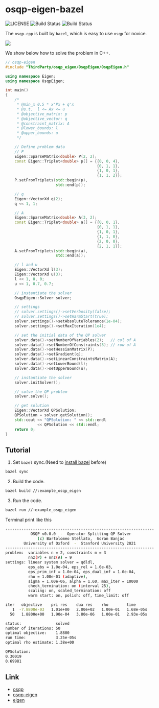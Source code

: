# **osqp-eigen-bazel**

![LICENSE](https://img.shields.io/badge/license-GPL%203.0-brightgreen)
![Build Status](https://img.shields.io/badge/build-passing-blue) ![Build Status](https://img.shields.io/badge/platform-linux--64-blueviolet)

The `osqp-cpp` is built by `bazel`, which is easy to use `osqp` for novice.

![](http://latex.codecogs.com/svg.latex?\begin{aligned}minimize\quad&\frac{1}{2}x^T\begin{bmatrix}4&1\\\\1&2\end{bmatrix}x+\begin{bmatrix}1\\\\1\end{bmatrix}^Tx\\\\s.t.\quad&\begin{bmatrix}1\\\\0\\\\0\end{bmatrix}\le\begin{bmatrix}1&1\\\\1&0\\\\0&1\end{bmatrix}x\le\begin{bmatrix}1\\\\0.7\\\\0.7\end{bmatrix}\end{aligned})

We show below how to solve the problem in C++.

```c++
// osqp-eigen
#include "ThirdParty/osqp_eigen/OsqpEigen/OsqpEigen.h"

using namespace Eigen;
using namespace OsqpEigen;

int main()
{
    /*
     * @min_x 0.5 * x'Px + q'x
     * @s.t.  l <= Ax <= u
     * @objective_matrix: p
     * @objective_vector: q
     * @constraint_matrix: A
     * @lower_bounds: l
     * @upper_bounds: u
     */

    // Define problem data
    // P
    Eigen::SparseMatrix<double> P(2, 2);
    const Eigen::Triplet<double> p[] = {{0, 0, 4},
                                        {0, 1, 1},
                                        {1, 0, 1},
                                        {1, 1, 2}};
    P.setFromTriplets(std::begin(p),
                      std::end(p));

    // q
    Eigen::VectorXd q(2);
    q << 1, 1;

    // A
    Eigen::SparseMatrix<double> A(3, 2);
    const Eigen::Triplet<double> a[] = {{0, 0, 1},
                                        {0, 1, 1},
                                        {1, 0, 1},
                                        {1, 1, 0},
                                        {2, 0, 0},
                                        {2, 1, 1}};
    A.setFromTriplets(std::begin(a),
                      std::end(a));

    // l and u
    Eigen::VectorXd l(3);
    Eigen::VectorXd u(3);
    l << 1, 0, 0;
    u << 1, 0.7, 0.7;

    // instantiate the solver
    OsqpEigen::Solver solver;

    // settings
    // solver.settings()->setVerbosity(false);
    // solver.settings()->setWarmStart(true);
    solver.settings()->setAbsoluteTolerance(1e-04);
    solver.settings()->setMaxIteration(1e4);

    // set the initial data of the QP solver
    solver.data()->setNumberOfVariables(2);   // col of A
    solver.data()->setNumberOfConstraints(3); // row of A
    solver.data()->setHessianMatrix(P);
    solver.data()->setGradient(q);
    solver.data()->setLinearConstraintsMatrix(A);
    solver.data()->setLowerBound(l);
    solver.data()->setUpperBound(u);

    // instantiate the solver
    solver.initSolver();

    // solve the QP problem
    solver.solve();

    // get solution
    Eigen::VectorXd QPSolution;
    QPSolution = solver.getSolution();
    std::cout << "QPSolution: " << std::endl
              << QPSolution << std::endl;
    return 0;
}
```

## Tutorial

1. Set `bazel` sync.(Need to [install bazel](https://docs.bazel.build/versions/main/install.html) before)

```bash
bazel sync
```

2. Build the code.

```bash
bazel build //:example_osqp_eigen
```

3. Run the code.

```bash
bazel run //:example_osqp_eigen
```

Terminal print like this

```bash
-----------------------------------------------------------------
           OSQP v0.0.0  -  Operator Splitting QP Solver
              (c) Bartolomeo Stellato,  Goran Banjac
        University of Oxford  -  Stanford University 2021
-----------------------------------------------------------------
problem:  variables n = 2, constraints m = 3
          nnz(P) + nnz(A) = 9
settings: linear system solver = qdldl,
          eps_abs = 1.0e-04, eps_rel = 1.0e-03,
          eps_prim_inf = 1.0e-04, eps_dual_inf = 1.0e-04,
          rho = 1.00e-01 (adaptive),
          sigma = 1.00e-06, alpha = 1.60, max_iter = 10000
          check_termination: on (interval 25),
          scaling: on, scaled_termination: off
          warm start: on, polish: off, time_limit: off

iter   objective    pri res    dua res    rho        time
   1  -7.8808e-03   1.01e+00   2.00e+02   1.00e-01   1.68e-05s
  50   1.8800e+00   1.90e-04   3.80e-06   1.00e-01   2.93e-05s

status:               solved
number of iterations: 50
optimal objective:    1.8800
run time:             3.25e-05s
optimal rho estimate: 1.38e+00

QPSolution: 
0.30019
0.69981
```

## Link

- [osqp](https://github.com/osqp/osqp)
- [osqp-eigen](https://github.com/robotology/osqp-eigen)
- [eigen](https://gitlab.com/libeigen/eigen)
